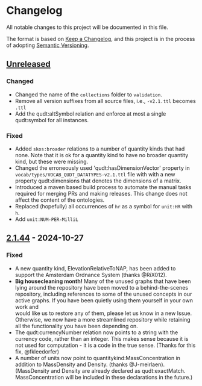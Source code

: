 # Changelog

All notable changes to this project will be documented in this file.

The format is based on [Keep a Changelog](https://keepachangelog.com/en/1.0.0/),
and this project is in the process of adopting [Semantic Versioning](https://semver.org/spec/v2.0.0.html).

## [Unreleased]

### Changed

- Changed the name of the `collections` folder to `validation`.
- Remove all version suffixes from all source files, i.e., `-v2.1.ttl` becomes `.ttl`
- Add the qudt:altSymbol relation and enforce at most a single qudt:symbol for all instances.


### Fixed

- Added `skos:broader` relations to a number of quantity kinds that had none. Note that it is ok for a 
  quantity kind to have no broader quantity kind, but these were missing.
- Changed the erroneously used 'qudt:hasDimensionVector' property in `vocab/types/VOCAB_QUDT_DATATYPES-v2.1.ttl`
  file with with a new property qudt:dimensions that denotes the dimensions of a matrix.
- Introduced a maven based build process to automate the manual tasks required for merging PRs and making releases. 
  This change does not affect the content of the ontologies.
- Replaced (hopefully) all occurrences of `hr` as a symbol for `unit:HR` with `h`.
- Add `unit:NUM-PER-MilliL`

## [2.1.44] - 2024-10-27

### Fixed

- A new quantity kind, ElevationRelativeToNAP, has been added to support the Amsterdam Ordnance 
  System (thanks @RiX012).
- **Big housecleaning month!** Many of the unused graphs that have been lying around the repository
  have been moved to a behind-the-scenes repository, including references to some of the unused 
  concepts in our active graphs. If you have been quietly using them yourself in your own work and  
  would like us to restore any of them, please let us know in a new Issue. Otherwise, we now have a
  more streamlined repository while retaining all the functionality you have been depending on.
- The qudt:currencyNumber relation now points to a string with the currency code, rather than an 
  integer. This makes sense because it is not used for computation - it is a code in the true 
  sense. (Thanks for this fix, @fkleedorfer)
- A number of units now point to quantitykind:MassConcentration in addition to MassDensity and Density. 
  (thanks @J-meirlaen).  (MassDensity and Density are already declared as qudt:exactMatch. 
  MassConcentration will be included in these declarations in the future.)

[Unreleased]: https://github.com/qudt/qudt-public-repo/compare/v2.1.43...HEAD
[2.1.44]: https://github.com/qudt/qudt-public-repo/compare/v2.1.43...v2.1.44
